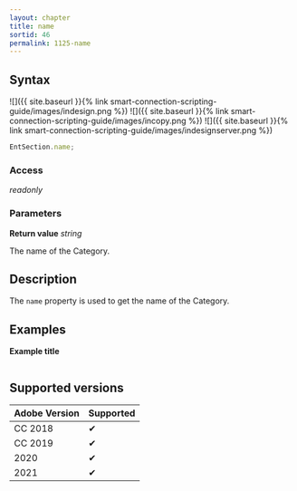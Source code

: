 ```yaml
---
layout: chapter
title: name
sortid: 46
permalink: 1125-name
---
```

## Syntax

![]({{ site.baseurl }}{% link smart-connection-scripting-guide/images/indesign.png %}) ![]({{ site.baseurl }}{% link smart-connection-scripting-guide/images/incopy.png %}) ![]({{ site.baseurl }}{% link smart-connection-scripting-guide/images/indesignserver.png %})
```javascript
EntSection.name;
```

### Access

*readonly*

### Parameters

**Return value** *string*

The name of the Category.

## Description

The `name` property is used to get the name of the Category.

## Examples

**Example title**

```javascript
```

## Supported versions

| Adobe Version | Supported |
|---------------|---------|
| CC 2018       | ✔       |
| CC 2019       | ✔       |
| 2020          | ✔       |
| 2021          | ✔       |
